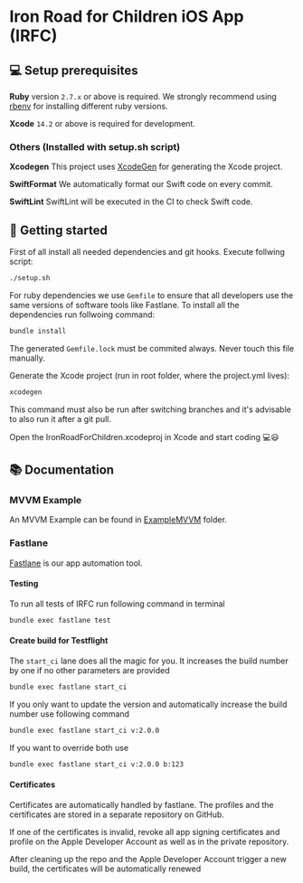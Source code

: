 # Iron Road for Children iOS App (IRFC) 

## 💻 Setup prerequisites
**Ruby** version `2.7.x` or above is required. We strongly recommend using [rbenv](https://github.com/rbenv/rbenv) for installing different ruby versions.

**Xcode** `14.2` or above is required for development.

### Others (Installed with setup.sh script)
**Xcodegen** This project uses [XcodeGen](https://github.com/yonaskolb/XcodeGen) for generating the Xcode project.

**SwiftFormat** We automatically format our Swift code on every commit.

**SwiftLint** SwiftLint will be executed in the CI to check Swift code.

## 🚀 Getting started
First of all install all needed dependencies and git hooks. Execute follwing script:
```bash
./setup.sh
```

For ruby dependencies we use `Gemfile` to ensure that all developers use the same versions of software tools like Fastlane.
To install all the dependencies run follwoing command:
```bash
bundle install
```
The generated `Gemfile.lock` must be commited always. Never touch this file manually.

Generate the Xcode project (run in root folder, where the project.yml lives):
```bash
xcodegen
```

This command must also be run after switching branches and it's advisable to also run it after a git pull.

Open the IronRoadForChildren.xcodeproj in Xcode and start coding 💻😃 

## 📚 Documentation
### MVVM Example
An MVVM Example can be found in [ExampleMVVM](Packages/ExampleMVVM/) folder.

### Fastlane
[Fastlane](https://github.com/fastlane/fastlane) is our app automation tool. 

#### Testing
To run all tests of IRFC run following command in terminal
```bash
bundle exec fastlane test
```

#### Create build for Testflight

The `start_ci` lane does all the magic for you. It increases the build number by one if no other parameters are provided
```bash
bundle exec fastlane start_ci
```

If you only want to update the version and automatically increase the build number use following command
```bash
bundle exec fastlane start_ci v:2.0.0
```

If you want to override both use
```bash
bundle exec fastlane start_ci v:2.0.0 b:123
```

#### Certificates
Certificates are automatically handled by fastlane. The profiles and the certificates are stored in a separate repository on GitHub.

If one of the certificates is invalid, revoke all app signing certificates and profile on the Apple Developer Account as well as in the private repository.

After cleaning up the repo and the Apple Developer Account trigger a new build, the certificates will be automatically renewed